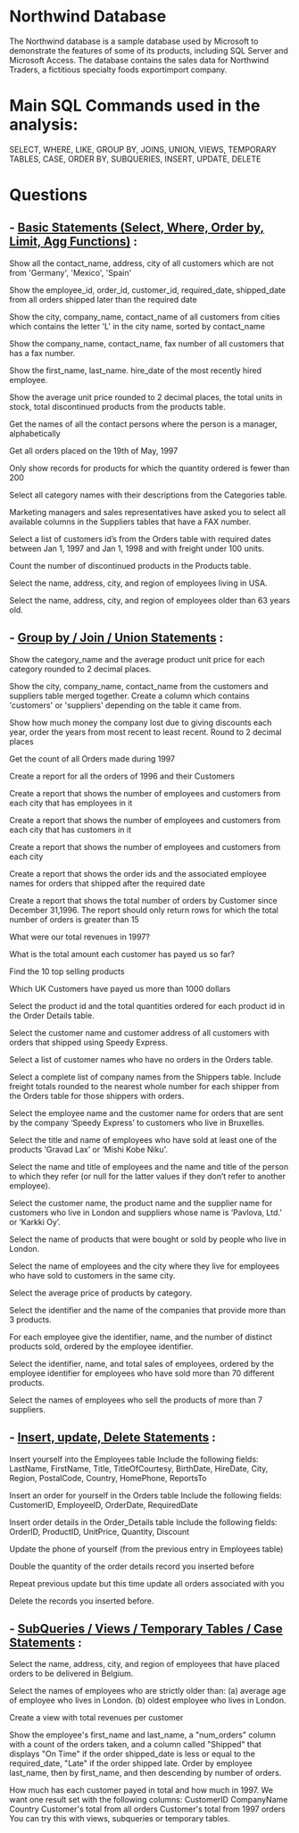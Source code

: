 # Northwind Database

The Northwind database is a sample database used by Microsoft to demonstrate the
features of some of its products, including SQL Server and Microsoft Access. The database
contains the sales data for Northwind Traders, a fictitious specialty foods export­import
company.

# Main SQL Commands used in the analysis: 

SELECT, WHERE, LIKE, GROUP BY, JOINS, UNION, VIEWS, TEMPORARY TABLES, CASE, ORDER BY, SUBQUERIES, INSERT, UPDATE, DELETE

# Questions

## - [Basic Statements (Select, Where, Order by, Limit, Agg Functions)](https://github.com/RicardoMello92/SQL---Northwind/blob/main/SQL%20Northwind%20Basic%20Statements.sql) :
Show all the contact_name, address, city of all customers which are not from 'Germany', 'Mexico', 'Spain'

Show the employee_id, order_id, customer_id, required_date, shipped_date from all orders shipped later than the required date

Show the city, company_name, contact_name of all customers from cities which contains the letter 'L' in the city name, sorted by contact_name

Show the company_name, contact_name, fax number of all customers that has a fax number. 

Show the first_name, last_name. hire_date of the most recently hired employee.

Show the average unit price rounded to 2 decimal places, the total units in stock, total discontinued products from the products table.

Get the names of all the contact persons where the person is a manager, alphabetically

Get all orders placed on the 19th of May, 1997

Only show records for products for which the quantity ordered is fewer than 200 

Select all category names with their descriptions from the Categories table.

Marketing managers and sales representatives have asked you to select all available columns in the Suppliers tables that have a FAX number.

Select a list of customers id’s from the Orders table with required dates between Jan 1, 1997 and Jan 1, 1998 and with freight under 100 units.

Count the number of discontinued products in the Products table.

Select the name, address, city, and region of employees living in USA.

Select the name, address, city, and region of employees older than 63 years old.


## - [Group by / Join / Union Statements](https://github.com/RicardoMello92/SQL---Northwind/blob/main/SQL%20Northwind%20Group%20by%20_%20Join%20_%20Union%20Statements.sql) :


Show the category_name and the average product unit price for each category rounded to 2 decimal places.

Show the city, company_name, contact_name from the customers and suppliers table merged together. Create a column which contains 'customers' or 'suppliers' depending on the table it came from.

Show how much money the company lost due to giving discounts each year, order the years from most recent to least recent. Round to 2 decimal places

Get the count of all Orders made during 1997

Create a report for all the orders of 1996 and their Customers 

Create a report that shows the number of employees and customers from each city that has employees in it 

Create a report that shows the number of employees and customers from each city that has customers in it 

Create a report that shows the number of employees and customers from each city 

Create a report that shows the order ids and the associated employee names for orders that shipped after the required date 

Create a report that shows the total number of orders by Customer since December 31,1996. The report should only return rows for which the total number of orders is greater than 15 

What were our total revenues in 1997? 

What is the total amount each customer has payed us so far? 

Find the 10 top selling products 

Which UK Customers have payed us more than 1000 dollars 

Select the product id and the total quantities ordered for each product id in the Order Details table.

Select the customer name and customer address of all customers with orders that shipped using Speedy Express.

Select a list of customer names who have no orders in the Orders table.

Select a complete list of company names from the Shippers table. Include freight totals rounded to the nearest whole number for each shipper from the Orders table for those shippers with orders.

Select the employee name and the customer name for orders that are sent by the company ‘Speedy Express’ to customers who live in Bruxelles.

Select the title and name of employees who have sold at least one of the products ‘Gravad Lax’ or ‘Mishi Kobe Niku’.

Select the name and title of employees and the name and title of the person to which they refer (or null for the latter values if they don’t refer to another employee).

Select the customer name, the product name and the supplier name for customers who live in London and suppliers whose name is ‘Pavlova, Ltd.’ or ‘Karkki Oy’.

Select the name of products that were bought or sold by people who live in London. 

Select the name of employees and the city where they live for employees who have sold to customers in the same city.

Select the average price of products by category.

Select the identifier and the name of the companies that provide more than 3 products.

For each employee give the identifier, name, and the number of distinct products sold, ordered by the employee identifier.

Select the identifier, name, and total sales of employees, ordered by the employee identifier for employees who have sold more than 70 different products.

Select the names of employees who sell the products of more than 7 suppliers.

## - [Insert, update, Delete Statements](https://github.com/RicardoMello92/SQL---Northwind/blob/main/SQL%20Northwind%20Insert%20_%20Update%20_%20Delete%20(1).sql) :

Insert yourself into the Employees table Include the following fields: LastName, FirstName, Title, TitleOfCourtesy, BirthDate, HireDate, City, Region, PostalCode, Country, HomePhone, ReportsTo

Insert an order for yourself in the Orders table Include the following fields: CustomerID, EmployeeID, OrderDate, RequiredDate

Insert order details in the Order_Details table Include the following fields: OrderID, ProductID, UnitPrice, Quantity, Discount

Update the phone of yourself (from the previous entry in Employees table) 

Double the quantity of the order details record you inserted before 

Repeat previous update but this time update all orders associated with you

Delete the records you inserted before.

## - [SubQueries / Views / Temporary Tables / Case Statements](https://github.com/RicardoMello92/SQL---Northwind/blob/main/SQL%20Northwind%20SubQueries%20_%20Views%20_%20Temporary%20Tables%20_%20Case%20Statements%20.sql) :
 
Select the name, address, city, and region of employees that have placed orders to be delivered in Belgium. 

Select the names of employees who are strictly older than: (a) average age of employee who lives in London. (b) oldest employee who lives in London.

Create a view with total revenues per customer

Show the employee's first_name and last_name, a "num_orders" column with a count of the orders taken, and a column called "Shipped" that displays "On Time" if the order shipped_date is less or equal to the required_date, "Late" if the order shipped late. Order by employee last_name, then by first_name, and then descending by number of orders.

How much has each customer payed in total and how much in 1997. We want one result set with the following columns:
CustomerID
CompanyName
Country
Customer's total from all orders
Customer's total from 1997 orders You can try this with views, subqueries or temporary tables. 

